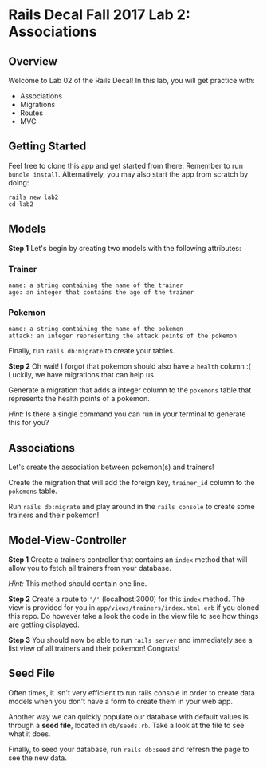 # Rails Decal Fall 2017 Lab 2: Associations

## Overview

Welcome to Lab 02 of the Rails Decal! In this lab, you will get practice with:
- Associations
- Migrations
- Routes
- MVC

## Getting Started

Feel free to clone this app and get started from there. Remember to run `bundle install`. Alternatively, you may also start the app from scratch by doing:

```
rails new lab2
cd lab2
```
## Models
**Step 1** 
Let's begin by creating two models with the following attributes:
### Trainer
```
name: a string containing the name of the trainer
age: an integer that contains the age of the trainer
```
### Pokemon
```
name: a string containing the name of the pokemon
attack: an integer representing the attack points of the pokemon
```

Finally, run `rails db:migrate` to create your tables.

**Step 2**
Oh wait! I forgot that pokemon should also have a `health` column :( Luckily, we have migrations that can help us.

Generate a migration that adds a integer column to the `pokemons` table that represents the health points of a pokemon.

*Hint:* Is there a single command you can run in your terminal to generate this for you?

## Associations

Let's create the association between pokemon(s) and trainers!

Create the migration that will add the foreign key, `trainer_id` column to the `pokemons` table. 

Run `rails db:migrate` and play around in the `rails console` to create some trainers and their pokemon!

## Model-View-Controller

**Step 1**
Create a trainers controller that contains an `index` method that will allow you to fetch all trainers from your database. 

*Hint:* This method should contain one line.

**Step 2**
Create a route to `'/'` (localhost:3000) for this `index` method.
The view is provided for you in `app/views/trainers/index.html.erb` if you cloned this repo. Do however take a look the code in the view file to see how things are getting displayed.

**Step 3**
You should now be able to run `rails server` and immediately see a list view of all trainers and their pokemon! Congrats!

## Seed File
Often times, it isn't very efficient to run rails console in order to create data models when you don't have a form to create them in your web app. 

Another way we can quickly populate our database with default values is through a **seed file**, located in `db/seeds.rb`. Take a look at the file to see what it does.

Finally, to seed your database, run `rails db:seed` and refresh the page to see the new data.

